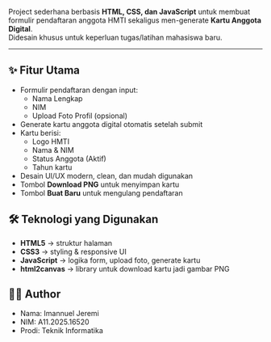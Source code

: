 Project sederhana berbasis **HTML, CSS, dan JavaScript** untuk membuat formulir pendaftaran anggota HMTI sekaligus men-generate **Kartu Anggota Digital**.  
Didesain khusus untuk keperluan tugas/latihan mahasiswa baru.

---

## ✨ Fitur Utama
- Formulir pendaftaran dengan input:
  - Nama Lengkap
  - NIM
  - Upload Foto Profil (opsional)
- Generate kartu anggota digital otomatis setelah submit
- Kartu berisi:
  - Logo HMTI
  - Nama & NIM
  - Status Anggota (Aktif)
  - Tahun kartu
- Desain UI/UX modern, clean, dan mudah digunakan
- Tombol **Download PNG** untuk menyimpan kartu
- Tombol **Buat Baru** untuk mengulang pendaftaran

## 🛠️ Teknologi yang Digunakan
- **HTML5** → struktur halaman
- **CSS3** → styling & responsive UI
- **JavaScript** → logika form, upload foto, generate kartu
- **html2canvas** → library untuk download kartu jadi gambar PNG

## 👨‍💻 Author
- Nama: Imannuel Jeremi
- NIM: A11.2025.16520
- Prodi: Teknik Informatika

